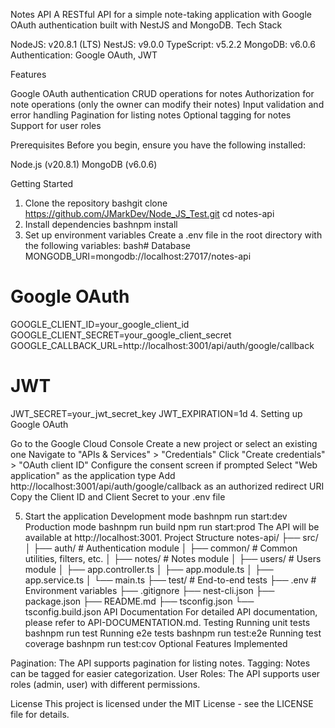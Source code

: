 Notes API
A RESTful API for a simple note-taking application with Google OAuth authentication built with NestJS and MongoDB.
Tech Stack

NodeJS: v20.8.1 (LTS)
NestJS: v9.0.0
TypeScript: v5.2.2
MongoDB: v6.0.6
Authentication: Google OAuth, JWT

Features

Google OAuth authentication
CRUD operations for notes
Authorization for note operations (only the owner can modify their notes)
Input validation and error handling
Pagination for listing notes
Optional tagging for notes
Support for user roles

Prerequisites
Before you begin, ensure you have the following installed:

Node.js (v20.8.1)
MongoDB (v6.0.6)

Getting Started

1. Clone the repository
   bashgit clone https://github.com/JMarkDev/Node_JS_Test.git
   cd notes-api
2. Install dependencies
   bashnpm install
3. Set up environment variables
   Create a .env file in the root directory with the following variables:
   bash# Database
   MONGODB_URI=mongodb://localhost:27017/notes-api

# Google OAuth

GOOGLE_CLIENT_ID=your_google_client_id
GOOGLE_CLIENT_SECRET=your_google_client_secret
GOOGLE_CALLBACK_URL=http://localhost:3001/api/auth/google/callback

# JWT

JWT_SECRET=your_jwt_secret_key
JWT_EXPIRATION=1d 4. Setting up Google OAuth

Go to the Google Cloud Console
Create a new project or select an existing one
Navigate to "APIs & Services" > "Credentials"
Click "Create credentials" > "OAuth client ID"
Configure the consent screen if prompted
Select "Web application" as the application type
Add http://localhost:3001/api/auth/google/callback as an authorized redirect URI
Copy the Client ID and Client Secret to your .env file

5. Start the application
   Development mode
   bashnpm run start:dev
   Production mode
   bashnpm run build
   npm run start:prod
   The API will be available at http://localhost:3001.
   Project Structure
   notes-api/
   ├── src/
   │ ├── auth/ # Authentication module
   │ ├── common/ # Common utilities, filters, etc.
   │ ├── notes/ # Notes module
   │ ├── users/ # Users module
   │ ├── app.controller.ts
   │ ├── app.module.ts
   │ ├── app.service.ts
   │ └── main.ts
   ├── test/ # End-to-end tests
   ├── .env # Environment variables
   ├── .gitignore
   ├── nest-cli.json
   ├── package.json
   ├── README.md
   ├── tsconfig.json
   └── tsconfig.build.json
   API Documentation
   For detailed API documentation, please refer to API-DOCUMENTATION.md.
   Testing
   Running unit tests
   bashnpm run test
   Running e2e tests
   bashnpm run test:e2e
   Running test coverage
   bashnpm run test:cov
   Optional Features Implemented

Pagination: The API supports pagination for listing notes.
Tagging: Notes can be tagged for easier categorization.
User Roles: The API supports user roles (admin, user) with different permissions.

License
This project is licensed under the MIT License - see the LICENSE file for details.
